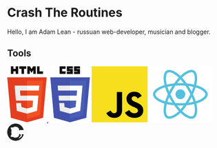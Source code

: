 # Crash The Routines

Hello, I am Adam Lean - russuan web-developer, musician and blogger.

## Tools

<img src="./svg/html5.svg">, <img src="./svg/css3.svg">
<img src="./svg/JS.svg">
<img src="./svg/React.svg">
<img src="./svg/Github.svg">
